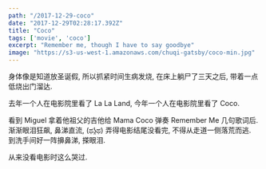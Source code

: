 ```yaml
---
path: "/2017-12-29-coco"
date: "2017-12-29T02:28:17.392Z"
title: "Coco"
tags: ['movie', 'coco']
excerpt: "Remember me, though I have to say goodbye"
image: "https://s3-us-west-1.amazonaws.com/chuqi-gatsby/coco-min.jpg"
---
```


<div class="normal-article">
  身体像是知道放圣诞假, 所以抓紧时间生病发烧, 
  在床上躺尸了三天之后, 带着一点低烧出门溜达.

  去年一个人在电影院里看了 La La Land, 
  今年一个人在电影院里看了 Coco. 

  看到 Miguel 拿着他祖父的吉他给 Mama Coco 弹奏 Remember Me
  几句歌词后. 渐渐眼泪狂飙, 鼻涕直流, (ಥʖ̯ಥ)
  弄得电影结尾没看完, 不得从走道一侧落荒而逃.
  到洗手间好一阵擤鼻涕, 搽眼泪.

  从来没看电影时这么哭过.
</div>